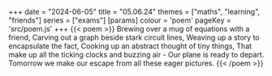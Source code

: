 +++
date = "2024-06-05"
title = "05.06.24"
themes = ["maths", "learning", "friends"]
series = ["exams"]
[params]
  colour = 'poem'
  pageKey = 'src/poem.js'
+++
{{< poem >}}
Brewing over a mug of equations with a friend,
Carving out a graph beside stark circuit lines,
Weaving up a story to encapsulate the fact,
Cooking up an abstract thought of tiny things,
That make up all the ticking clocks and buzzing air -
Our plane is ready to depart.
Tomorrow we make our escape from all these eager pictures.
{{< /poem >}}